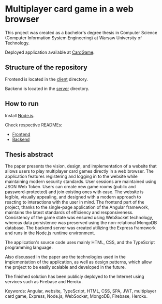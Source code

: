 # Multiplayer card game in a web browser

This project was created as a bachelor's degree thesis in Computer Science (Computer Information System Engineering) at Warsaw University of Technology.

Deployed application available at [CardGame](https://cardgame.adamsteciuk.com/).

## Structure of the repository

Frontend is located in the [client](client) directory.

Backend is located in the [server](server) directory.

## How to run

Install [Node.js](https://nodejs.org/en/).

Check respective READMEs:

-   [Frontend](client%5CREADME.md)
-   [Backend](server%5CREADME.md)

## Thesis abstract

The paper presents the vision, design, and implementation of a website that allows users to play multiplayer card games directly in a web browser. The application features registering and logging in to the website while maintaining modern security standards. User sessions are maintained using JSON Web Token. Users can create new game rooms (public and password-protected) and join existing ones with ease. The website is legible, visually appealing, and designed with a modern approach to reacting to interactions with the user in mind. The frontend part of the project, thanks to the single-page application of the Angular framework, maintains the latest standards of efficiency and responsiveness. Consistency of the game state was ensured using WebSocket technology, whereas data persistence was preserved using the non-relational MongoDB database. The backend server was created utilizing the Express framework and runs in the Node.js runtime environment.

The application's source code uses mainly HTML, CSS, and the TypeScript programming language.

Also discussed in the paper are the technologies used in the implementation of the application, as well as design patterns, which allow the project to be easily scalable and developed in the future.

The finished solution has been publicly deployed to the Internet using services such as Firebase and Heroku.

Keywords: Angular, website, TypeScript, HTML, CSS, SPA, JWT, multiplayer card game, Express, Node.js, WebSocket, MongoDB, Firebase, Heroku.
